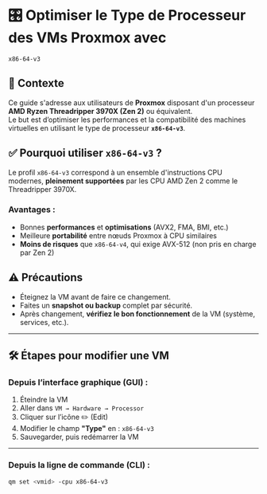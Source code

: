 # 🎛️ Optimiser le Type de Processeur des VMs Proxmox avec 
`x86-64-v3`

## 🧠 Contexte

Ce guide s'adresse aux utilisateurs de **Proxmox** disposant d'un processeur **AMD Ryzen Threadripper 3970X (Zen 2)** ou équivalent.  
Le but est d’optimiser les performances et la compatibilité des machines virtuelles en utilisant le type de processeur **`x86-64-v3`**.

## ✅ Pourquoi utiliser `x86-64-v3` ?

Le profil `x86-64-v3` correspond à un ensemble d'instructions CPU modernes, **pleinement supportées** par les CPU AMD Zen 2 comme le Threadripper 3970X.

### Avantages :
- Bonnes **performances** et **optimisations** (AVX2, FMA, BMI, etc.)
- Meilleure **portabilité** entre nœuds Proxmox à CPU similaires
- **Moins de risques** que `x86-64-v4`, qui exige AVX-512 (non pris en charge par Zen 2)

## ⚠️ Précautions

- Éteignez la VM avant de faire ce changement.
- Faites un **snapshot ou backup** complet par sécurité.
- Après changement, **vérifiez le bon fonctionnement** de la VM (système, services, etc.).

---

## 🛠️ Étapes pour modifier une VM

### Depuis l’interface graphique (GUI) :

1. Éteindre la VM
2. Aller dans `VM → Hardware → Processor`
3. Cliquer sur l’icône ✏️ (Edit)
4. Modifier le champ **"Type"** en : `x86-64-v3`
5. Sauvegarder, puis redémarrer la VM

---

### Depuis la ligne de commande (CLI) :

```bash
qm set <vmid> -cpu x86-64-v3
